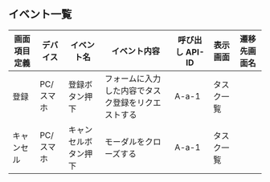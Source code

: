 ## イベント一覧

| 画面項目定義 | デバイス  | イベント名           | イベント内容                                       | 呼び出し API-ID | 表示画面   | 遷移先画面名 |
| ------------ | --------- | -------------------- | -------------------------------------------------- | --------------- | ---------- | ------------ |
| 登録         | PC/スマホ | 登録ボタン押下       | フォームに入力した内容でタスク登録をリクエストする | A-a-1           | タスク一覧 |              |
| キャンセル   | PC/スマホ | キャンセルボタン押下 | モーダルをクローズする                             | A-a-1           | タスク一覧 |              |
